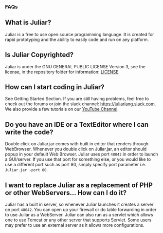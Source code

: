 ### FAQs


## What is Juliar?

Juliar is a free to use open source programming language. It is created for rapid prototyping and the ability to easily code and run on any platform.
## Is Juliar Copyrighted?

Juliar is under the GNU GENERAL PUBLIC LICENSE Version 3, see the license, in the repository folder for information: [LICENSE](https://github.com/juliarLang/juliar/blob/master/LICENSE)

## How can I start coding in Juliar?

See Getting Started Section. If you are still having problems, feel free to check out the forums or join the slack channel: https://juliarlang.slack.com. We also provide a few tutorials on our [YouTube Channel](https://www.youtube.com/channel/UCRkKqD0fnuVAJLJe9p4ZiKQ).

## Do you have an IDE or a TextEditor where I can write the code?

Double click on Juliar.jar comes with built in editor that renders through WebBrowser. Whenever you double click on Juliar.jar, an editor should popup in your default Web Browser.
Juliar uses port `48042` in order to launch a GUI/server. If you use that port for something else, or you would like to use a different port such as port 80, simply specify port parameter i.e.
`Juliar.jar -port 80`.


## I want to replace Juliar as a replacement of PHP or other WebServers... How can I do it?

Juliar has a built in server, so whenever Juliar launches it creates a server on port `48042`. You can open up your firewall
or do table forwarding in order to use Juliar as a WebServer. Juliar can also run as a servlet which allows one to use Tomcat
or any other server that supports Servlet. Some users may prefer to use an external server as it allows more configurations.